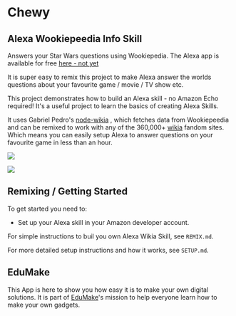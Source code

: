 # Chewy
## Alexa Wookiepeedia Info Skill

Answers your Star Wars questions using Wookiepedia. The Alexa app is available for free [here - not yet](#)

It is super easy to remix this project to make Alexa answer the worlds questions about your favourite game / movie / TV show etc.

This project demonstrates how to build an Alexa skill - no Amazon Echo required! It's a useful project to learn the basics of creating Alexa Skills. 

It uses Gabriel Pedro's [node-wikia](https://github.com/gpedro/node-wikia) , which fetches data from Wookiepeedia and can be remixed to work with any of the 360,000+ [wikia](http://wikia.com/) fandom sites. Which means you can easily setup Alexa to answer questions on your favourite game in less than an hour.


![](http://img3.wikia.nocookie.net/__cb23/starwars/images/8/89/Wiki-wordmark.png)

![](https://cdn.gomix.com/681cc882-059d-4b05-a1f6-6cbc099cc79c%2FalexaSkillGIF.gif)


## Remixing / Getting Started
To get started you need to:
- Set up your Alexa skill in your Amazon developer account.

For simple instructions to buil you own Alexa Wikia Skill, see `REMIX.md`.

For more detailed setup instructions and how it works, see `SETUP.md`.

## EduMake
This App is here to show you how easy it is to make your own digital solutions. It is part of [EduMake](https://edumake.org/)'s mission to help everyone learn how to make your own gadgets.
